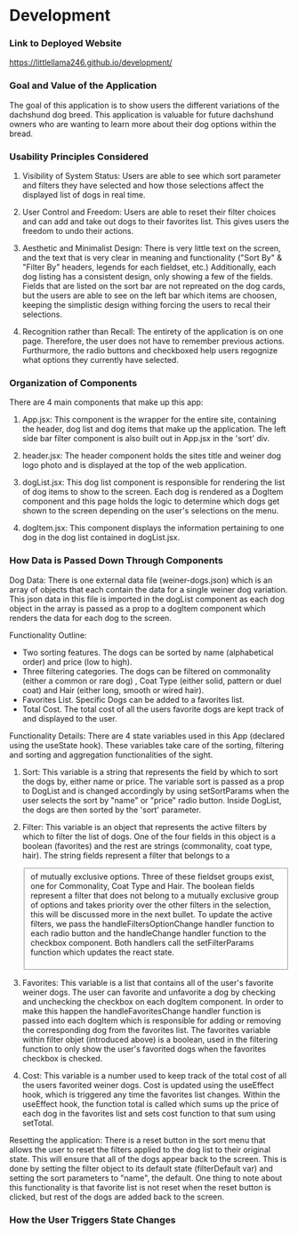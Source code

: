# Development

### Link to Deployed Website
https://littlellama246.github.io/development/
### Goal and Value of the Application
The goal of this application is to show users the different variations of the dachshund dog breed. This application is valuable for future dachshund owners who are wanting to learn more about their dog options within the bread.   
### Usability Principles Considered
1. Visibility of System Status: Users are able to see which sort parameter and filters they have selected and how those selections affect the displayed list of dogs in real time. 

2. User Control and Freedom: Users are able to reset their filter choices and can add and take out dogs to their favorites list. This gives users the freedom to undo their actions.

3. Aesthetic and Minimalist Design: There is very little text on the screen, and the text that is very clear in meaning and functionality ("Sort By" & "Filter By" headers, legends for each fieldset, etc.) Additionally, each dog listing has a consistent design, only showing a few of the fields. Fields that are listed on the sort bar are not repreated on the dog cards, but the users are able to see on the left bar which items are choosen, keeping the simplistic design withing forcing the users to recal their selections. 

4. Recognition rather than Recall: The entirety of the application is on one page. Therefore, the user does not have to remember previous actions. Furthurmore, the radio buttons and checkboxed help users regognize what options they currently have selected. 

### Organization of Components
There are 4 main components that make up this app: 

1. App.jsx: This component is the wrapper for the entire site, containing the header, dog list and dog items that make up the application. The left side bar filter component is also built out in App.jsx in the 'sort' div.  

2. header.jsx: The header component holds the sites title and weiner dog logo photo and is displayed at the top of the web application.

3. dogList.jsx: This dog list component is responsible for rendering the list of dog items to show to the screen. Each dog is rendered as a DogItem component and this page holds the logic to determine which dogs get shown to the screen depending on the user's selections on the menu.

4. dogItem.jsx: This component displays the information pertaining to one dog in the dog list contained in dogList.jsx.
### How Data is Passed Down Through Components

Dog Data: 
There is one external data file (weiner-dogs.json) which is an array of objects that each contain the data for a single weiner dog variation. This json data in this file is imported in the dogList component as each dog object in the array is passed as a prop to a dogItem component which renders the data for each dog to the screen.

Functionality Outline: 
 - Two sorting features. The dogs can be sorted by name (alphabetical order) and price (low to high). 
 - Three filtering categories. The dogs can be filtered on commonality (either a common or rare dog) , Coat Type (either solid, pattern or duel coat) and Hair (either long, smooth or wired hair).
 - Favorites List. Specific Dogs can be added to a favorites list. 
 - Total Cost. The total cost of all the users favorite dogs are kept track of and displayed to the user. 

Functionality Details:
There are 4 state variables used in this App (declared using the useState hook). These variables take care of the sorting, filtering and sorting and aggregation functionalities of the sight.

1. Sort: This variable is a string that represents the field by which to sort the dogs by, either name or price. The variable sort is passed as a prop to DogList and is changed accordingly by using setSortParams when the user selects the sort by "name" or "price" radio button. Inside DogList, the dogs are then sorted by the 'sort' parameter.

2. Filter: This variable is an object that represents the active filters by which to filter the list of dogs. One of the four fields in this object is a boolean (favorites) and the rest are strings (commonality, coat type, hair). The string fields represent a filter that belongs to a <fieldset> of mutually exclusive options. Three of these fieldset groups exist, one for Commonality, Coat Type and Hair. The boolean fields represent a filter that does not belong to a mutually exclusive group of options and takes priority over the other filters in the selection, this will be discussed more in the next bullet. To update the active filters, we pass the handleFiltersOptionChange handler function to each radio button and the handleChange handler function to the checkbox component. Both handlers call the setFilterParams function which updates the react state. 

3. Favorites: This variable is a list that contains all of the user's favorite weiner dogs. The user can favorite and unfavorite a dog by checking and unchecking the checkbox on each dogItem component. In order to make this happen the handleFavoritesChange handler function is passed into each dogItem which is responsible for adding or removing the corresponding dog from the favorites list. The favorites variable within filter objet (introduced above) is a boolean, used in the filtering function to only show the user's favorited dogs when the favorites checkbox is checked.

4. Cost: This variable is a number used to keep track of the total cost of all the users favorited weiner dogs. Cost is updated using the useEffect hook, which is triggered any time the favorites list changes. Within the useEffect hook, the function total is called which sums up the price of each dog in the favorites list and sets cost function to that sum using setTotal.

Resetting the application: 
There is a reset button in the sort menu that allows the user to reset the filters applied to the dog list to their original state. This will ensure that all of the dogs appear back to the screen. This is done by setting the filter object to its default state (filterDefault var) and setting the sort parameters to "name", the default. One thing to note about this functionality is that favorite list is not reset when the reset button is clicked, but rest of the dogs are added back to the screen. 
### How the User Triggers State Changes

